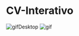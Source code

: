 # CV-Interativo



![gifDesktop](https://s31.aconvert.com/convert/p3r68-cdx67/6ak7r-cl5z4.gif)
![gif](https://s31.aconvert.com/convert/p3r68-cdx67/d6135-d0ozu.gif)
